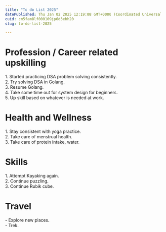 ```yaml
---
title: "To do List 2025"
datePublished: Thu Jan 02 2025 12:19:08 GMT+0000 (Coordinated Universal Time)
cuid: cm5fam8lf000109jp6d3ebh20
slug: to-do-list-2025

---
```


# Profession / Career related upskilling

  
1\. Started practicing DSA problem solving consistently.  
2\. Try solving DSA in Golang.  
3\. Resume Golang.  
4\. Take some time out for system design for beginners.  
5\. Up skill based on whatever is needed at work.

# Health and Wellness

1\. Stay consistent with yoga practice.  
2\. Take care of menstrual health.  
3\. Take care of protein intake, water.  

# Skills

1\. Attempt Kayaking again.  
2\. Continue puzzling.  
3\. Continue Rubik cube.  

# Travel

\- Explore new places.  
\- Trek.